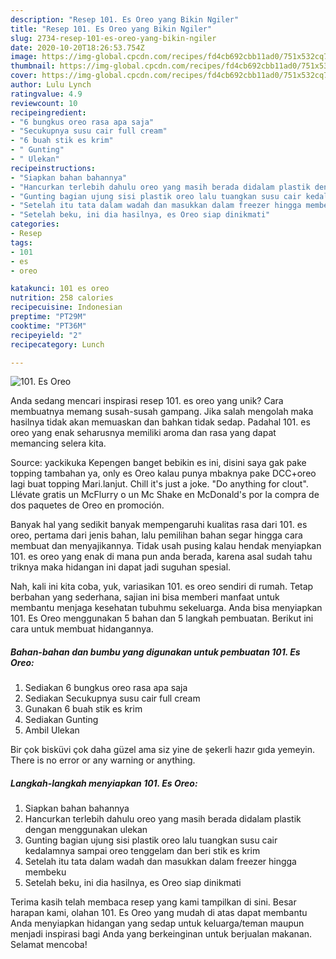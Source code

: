 ```yaml
---
description: "Resep 101. Es Oreo yang Bikin Ngiler"
title: "Resep 101. Es Oreo yang Bikin Ngiler"
slug: 2734-resep-101-es-oreo-yang-bikin-ngiler
date: 2020-10-20T18:26:53.754Z
image: https://img-global.cpcdn.com/recipes/fd4cb692cbb11ad0/751x532cq70/101-es-oreo-foto-resep-utama.jpg
thumbnail: https://img-global.cpcdn.com/recipes/fd4cb692cbb11ad0/751x532cq70/101-es-oreo-foto-resep-utama.jpg
cover: https://img-global.cpcdn.com/recipes/fd4cb692cbb11ad0/751x532cq70/101-es-oreo-foto-resep-utama.jpg
author: Lulu Lynch
ratingvalue: 4.9
reviewcount: 10
recipeingredient:
- "6 bungkus oreo rasa apa saja"
- "Secukupnya susu cair full cream"
- "6 buah stik es krim"
- " Gunting"
- " Ulekan"
recipeinstructions:
- "Siapkan bahan bahannya"
- "Hancurkan terlebih dahulu oreo yang masih berada didalam plastik dengan menggunakan ulekan"
- "Gunting bagian ujung sisi plastik oreo lalu tuangkan susu cair kedalamnya sampai oreo tenggelam dan beri stik es krim"
- "Setelah itu tata dalam wadah dan masukkan dalam freezer hingga membeku"
- "Setelah beku, ini dia hasilnya, es Oreo siap dinikmati"
categories:
- Resep
tags:
- 101
- es
- oreo

katakunci: 101 es oreo 
nutrition: 258 calories
recipecuisine: Indonesian
preptime: "PT29M"
cooktime: "PT36M"
recipeyield: "2"
recipecategory: Lunch

---
```



![101. Es Oreo](https://img-global.cpcdn.com/recipes/fd4cb692cbb11ad0/751x532cq70/101-es-oreo-foto-resep-utama.jpg)

Anda sedang mencari inspirasi resep 101. es oreo yang unik? Cara membuatnya memang susah-susah gampang. Jika salah mengolah maka hasilnya tidak akan memuaskan dan bahkan tidak sedap. Padahal 101. es oreo yang enak seharusnya memiliki aroma dan rasa yang dapat memancing selera kita.

Source: yackikuka Kepengen banget bebikin es ini, disini saya gak pake topping tambahan ya, only es Oreo kalau punya mbaknya pake DCC+oreo lagi buat topping Mari.lanjut. Chill it&#39;s just a joke. &#34;Do anything for clout&#34;. Llévate gratis un McFlurry o un Mc Shake en McDonald&#39;s por la compra de dos paquetes de Oreo en promoción.

Banyak hal yang sedikit banyak mempengaruhi kualitas rasa dari 101. es oreo, pertama dari jenis bahan, lalu pemilihan bahan segar hingga cara membuat dan menyajikannya. Tidak usah pusing kalau hendak menyiapkan 101. es oreo yang enak di mana pun anda berada, karena asal sudah tahu triknya maka hidangan ini dapat jadi suguhan spesial.


Nah, kali ini kita coba, yuk, variasikan 101. es oreo sendiri di rumah. Tetap berbahan yang sederhana, sajian ini bisa memberi manfaat untuk membantu menjaga kesehatan tubuhmu sekeluarga. Anda bisa menyiapkan 101. Es Oreo menggunakan 5 bahan dan 5 langkah pembuatan. Berikut ini cara untuk membuat hidangannya.

<!--inarticleads1-->

##### Bahan-bahan dan bumbu yang digunakan untuk pembuatan 101. Es Oreo:

1. Sediakan 6 bungkus oreo rasa apa saja
1. Sediakan Secukupnya susu cair full cream
1. Gunakan 6 buah stik es krim
1. Sediakan  Gunting
1. Ambil  Ulekan


Bir çok bisküvi çok daha güzel ama siz yine de şekerli hazır gıda yemeyin. There is no error or any warning or anything. 

<!--inarticleads2-->

##### Langkah-langkah menyiapkan 101. Es Oreo:

1. Siapkan bahan bahannya
1. Hancurkan terlebih dahulu oreo yang masih berada didalam plastik dengan menggunakan ulekan
1. Gunting bagian ujung sisi plastik oreo lalu tuangkan susu cair kedalamnya sampai oreo tenggelam dan beri stik es krim
1. Setelah itu tata dalam wadah dan masukkan dalam freezer hingga membeku
1. Setelah beku, ini dia hasilnya, es Oreo siap dinikmati




Terima kasih telah membaca resep yang kami tampilkan di sini. Besar harapan kami, olahan 101. Es Oreo yang mudah di atas dapat membantu Anda menyiapkan hidangan yang sedap untuk keluarga/teman maupun menjadi inspirasi bagi Anda yang berkeinginan untuk berjualan makanan. Selamat mencoba!
